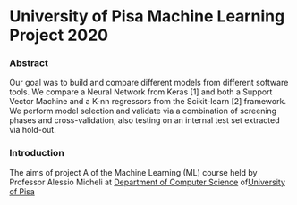 # University of Pisa Machine Learning Project 2020

### Abstract

Our goal was to build and compare different models from different software tools. We compare a
Neural Network from Keras [1] and both a Support Vector Machine and a K-nn regressors from the
Scikit-learn [2] framework. We perform model selection and validate via a combination of screening
phases and cross-validation, also testing on an internal test set extracted via hold-out.

### Introduction

The aims of project A of the Machine Learning (ML) course held by Professor Alessio Micheli at [Department of Computer Science](https://di.unipi.it/) of[University of Pisa](https://www.unipi.it/)



